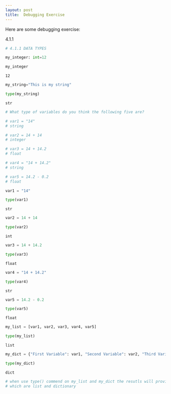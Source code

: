 ```yaml
---
layout: post
title:  Debugging Exercise
---
```



Here are some debugging exercise:

4.1.1 

```python
# 4.1.1 DATA TYPES
```


```python
my_integer: int=12
```


```python
my_integer
```




    12




```python
my_string="This is my string"
```


```python
type(my_string)
```




    str




```python
# What type of variables do you think the following five are?

# var1 = "14"
# string

# var2 = 14 + 14
# integer

# var3 = 14 + 14.2
# float

# var4 = "14 + 14.2"
# string

# var5 = 14.2 - 0.2 
# float
```


```python
var1 = "14"
```


```python
type(var1)
```




    str




```python
var2 = 14 + 14
```


```python
type(var2)
```




    int




```python
var3 = 14 + 14.2
```


```python
type(var3)
```




    float




```python
var4 = "14 + 14.2"
```


```python
type(var4)
```




    str




```python
var5 = 14.2 - 0.2 
```


```python
type(var5)
```




    float




```python
my_list = [var1, var2, var3, var4, var5]
```


```python
type(my_list)
```




    list




```python
my_dict = {"First Variable": var1, "Second Variable": var2, "Third Variable": var3, "Fourth Variable": var4, "Fifth Variable": var5}
```


```python
type(my_dict)
```




    dict




```python
# when use type() commend on my_list and my_dict the resutls will provide the data type of those two varaibles
# which are list and dictionary
```
